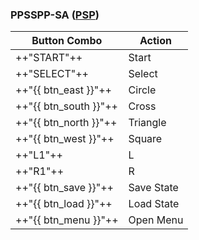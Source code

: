 ### PPSSPP-SA ([PSP](../../../systems/psp))

| Button Combo | Action |
| -- | -- |
| ++"START"++ | Start |
| ++"SELECT"++ | Select |
| ++"{{ btn_east }}"++ | Circle |
| ++"{{ btn_south }}"++ | Cross |
| ++"{{ btn_north }}"++ | Triangle |
| ++"{{ btn_west }}"++ | Square |
| ++"L1"++ | L |
| ++"R1"++ | R |
| ++"{{ btn_save }}"++ | Save State |
| ++"{{ btn_load }}"++ | Load State |
| ++"{{ btn_menu }}"++ | Open Menu |

